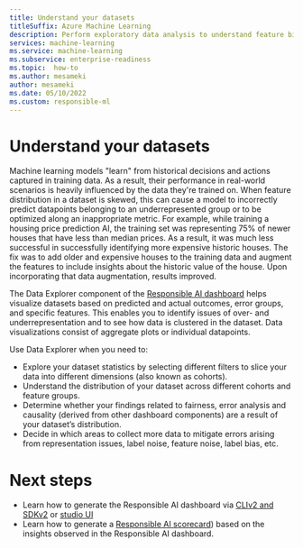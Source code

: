 ```yaml
---
title: Understand your datasets
titleSuffix: Azure Machine Learning
description: Perform exploratory data analysis to understand feature biases and imbalances with the Responsible AI dashboard's Data Explorer.
services: machine-learning
ms.service: machine-learning
ms.subservice: enterprise-readiness
ms.topic:  how-to
ms.author: mesameki
author: mesameki
ms.date: 05/10/2022
ms.custom: responsible-ml
---
```


# Understand your datasets

Machine learning models "learn" from historical decisions and actions captured in training data. As a result, their performance in real-world scenarios is heavily influenced by the data they're trained on. When feature distribution in a dataset is skewed, this can cause a model to incorrectly predict datapoints belonging to an underrepresented group or to be optimized along an inappropriate metric. For example, while training a housing price prediction AI, the training set was representing 75% of newer houses that have less than median prices. As a result, it was much less successful in successfully identifying more expensive historic houses. The fix was to add older and expensive houses to the training data and augment the features to include insights about the historic value of the house. Upon incorporating that data augmentation, results improved. 

 
The Data Explorer component of the [Responsible AI dashboard](concept-responsible-ai-dashboard.md) helps visualize datasets based on predicted and actual outcomes, error groups, and specific features. This enables you to identify issues of over- and underrepresentation and to see how data is clustered in the dataset. Data visualizations consist of aggregate plots or individual datapoints.

Use Data Explorer when you need to:

- Explore your dataset statistics by selecting different filters to slice your data into different dimensions (also known as cohorts).
- Understand the distribution of your dataset across different cohorts and feature groups.
- Determine whether your findings related to fairness, error analysis and causality (derived from other dashboard components) are a result of your dataset’s distribution.
- Decide in which areas to collect more data to mitigate errors arising from representation issues, label noise, feature noise, label bias, etc.

# Next steps

- Learn how to generate the Responsible AI dashboard via [CLIv2 and SDKv2](how-to-responsible-ai-dashboard-sdk-cli.md) or [studio UI ](how-to-responsible-ai-dashboard-ui.md)
- Learn how to generate a [Responsible AI scorecard](how-to-responsible-ai-scorecard.md)) based on the insights observed in the Responsible AI dashboard.
